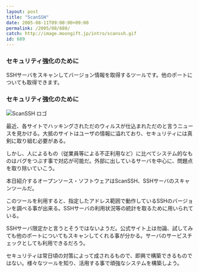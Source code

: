 ```yaml
---
layout: post
title: "ScanSSH"
date: 2005-08-11T09:00:00+09:00
permalink: /2005/08/680/
catch: http://image.moongift.jp/intro/scanssh.gif
id: 689
---
```

### セキュリティ強化のために
  
SSHサーバをスキャンしてバージョン情報を取得するツールです。他のポートについても取得できます。  
<!--more-->  

### セキュリティ強化のために
  

![ScanSSH ロゴ](http://image.moongift.jp/intro/scanssh.gif "ScanSSH ロゴ")

  

最近、各サイトでハッキングされただのウィルスが仕込まれただのと言うニュースを見かける。大抵のサイトはユーザの情報に溢れており、セキュリティには真剣に取り組む必要がある。

  

しかし、人によるもの（従業員等による不正利用など）に比べてシステム的なものはバグをつぶす事で対応が可能だ。外部に出しているサーバを中心に、問題点を取り除いていこう。

  

本日紹介するオープンソース・ソフトウェアはScanSSH、SSHサーバのスキャンツールだ。

  

このツールを利用すると、指定したアドレス範囲で動作しているSSHのバージョンを調べる事が出来る。SSHサーバの利用状況等の統計を取るために用いられている。

  

SSHサーバ限定かと言うとそうではないようだ。公式サイト上は勿論、試してみても他のポートについてもスキャンしてくれる事が分かる。サーバのサービスチェックとしても利用できるだろう。

  

セキュリティは常日頃の対策によって成されるもので、即興で構築できるものではない。様々なツールを知り、活用する事で頑強なシステムを構築しよう。

